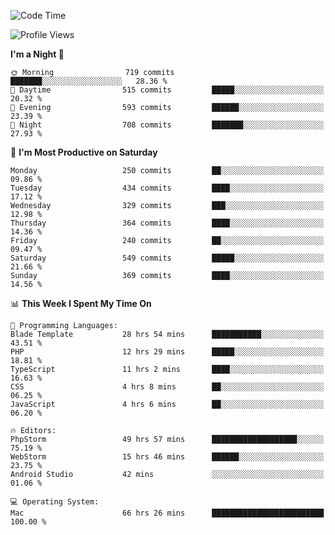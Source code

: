 <!--START_SECTION:waka-->
![Code Time](http://img.shields.io/badge/Code%20Time-1%2C490%20hrs%2015%20mins-blue)

![Profile Views](http://img.shields.io/badge/Profile%20Views-11-blue)

**I'm a Night 🦉** 

```text
🌞 Morning                719 commits         ███████░░░░░░░░░░░░░░░░░░   28.36 % 
🌆 Daytime                515 commits         █████░░░░░░░░░░░░░░░░░░░░   20.32 % 
🌃 Evening                593 commits         ██████░░░░░░░░░░░░░░░░░░░   23.39 % 
🌙 Night                  708 commits         ███████░░░░░░░░░░░░░░░░░░   27.93 % 
```
📅 **I'm Most Productive on Saturday** 

```text
Monday                   250 commits         ██░░░░░░░░░░░░░░░░░░░░░░░   09.86 % 
Tuesday                  434 commits         ████░░░░░░░░░░░░░░░░░░░░░   17.12 % 
Wednesday                329 commits         ███░░░░░░░░░░░░░░░░░░░░░░   12.98 % 
Thursday                 364 commits         ████░░░░░░░░░░░░░░░░░░░░░   14.36 % 
Friday                   240 commits         ██░░░░░░░░░░░░░░░░░░░░░░░   09.47 % 
Saturday                 549 commits         █████░░░░░░░░░░░░░░░░░░░░   21.66 % 
Sunday                   369 commits         ████░░░░░░░░░░░░░░░░░░░░░   14.56 % 
```


📊 **This Week I Spent My Time On** 

```text
💬 Programming Languages: 
Blade Template           28 hrs 54 mins      ███████████░░░░░░░░░░░░░░   43.51 % 
PHP                      12 hrs 29 mins      █████░░░░░░░░░░░░░░░░░░░░   18.81 % 
TypeScript               11 hrs 2 mins       ████░░░░░░░░░░░░░░░░░░░░░   16.63 % 
CSS                      4 hrs 8 mins        ██░░░░░░░░░░░░░░░░░░░░░░░   06.25 % 
JavaScript               4 hrs 6 mins        ██░░░░░░░░░░░░░░░░░░░░░░░   06.20 % 

🔥 Editors: 
PhpStorm                 49 hrs 57 mins      ███████████████████░░░░░░   75.19 % 
WebStorm                 15 hrs 46 mins      ██████░░░░░░░░░░░░░░░░░░░   23.75 % 
Android Studio           42 mins             ░░░░░░░░░░░░░░░░░░░░░░░░░   01.06 % 

💻 Operating System: 
Mac                      66 hrs 26 mins      █████████████████████████   100.00 % 
```


<!--END_SECTION:waka-->
